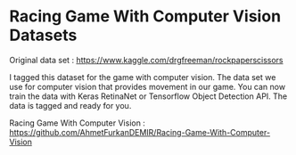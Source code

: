 # Racing Game With Computer Vision Datasets 

Original data set : https://www.kaggle.com/drgfreeman/rockpaperscissors

I tagged this dataset for the game with computer vision.
The data set we use for computer vision that provides movement in our game.
You can now train the data with Keras RetinaNet or Tensorflow Object Detection API.
The data is tagged and ready for you.

Racing Game With Computer Vision : https://github.com/AhmetFurkanDEMIR/Racing-Game-With-Computer-Vision
